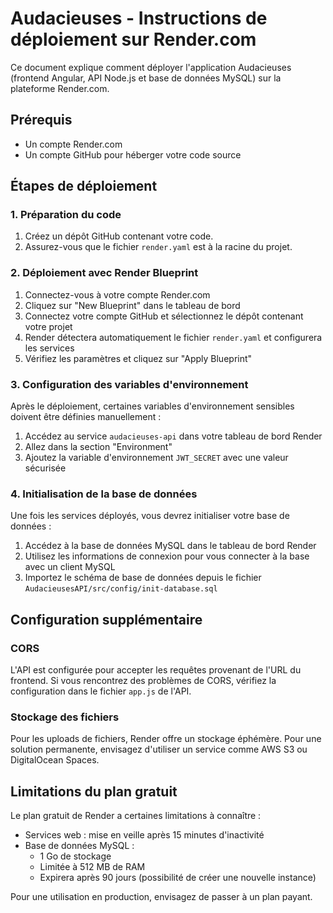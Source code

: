 # Audacieuses - Instructions de déploiement sur Render.com

Ce document explique comment déployer l'application Audacieuses (frontend Angular, API Node.js et base de données MySQL) sur la plateforme Render.com.

## Prérequis

- Un compte Render.com
- Un compte GitHub pour héberger votre code source

## Étapes de déploiement

### 1. Préparation du code

1. Créez un dépôt GitHub contenant votre code.
2. Assurez-vous que le fichier `render.yaml` est à la racine du projet.

### 2. Déploiement avec Render Blueprint

1. Connectez-vous à votre compte Render.com
2. Cliquez sur "New Blueprint" dans le tableau de bord
3. Connectez votre compte GitHub et sélectionnez le dépôt contenant votre projet
4. Render détectera automatiquement le fichier `render.yaml` et configurera les services
5. Vérifiez les paramètres et cliquez sur "Apply Blueprint"

### 3. Configuration des variables d'environnement

Après le déploiement, certaines variables d'environnement sensibles doivent être définies manuellement :

1. Accédez au service `audacieuses-api` dans votre tableau de bord Render
2. Allez dans la section "Environment"
3. Ajoutez la variable d'environnement `JWT_SECRET` avec une valeur sécurisée

### 4. Initialisation de la base de données

Une fois les services déployés, vous devrez initialiser votre base de données :

1. Accédez à la base de données MySQL dans le tableau de bord Render
2. Utilisez les informations de connexion pour vous connecter à la base avec un client MySQL
3. Importez le schéma de base de données depuis le fichier `AudacieusesAPI/src/config/init-database.sql`

## Configuration supplémentaire

### CORS

L'API est configurée pour accepter les requêtes provenant de l'URL du frontend. Si vous rencontrez des problèmes de CORS, vérifiez la configuration dans le fichier `app.js` de l'API.

### Stockage des fichiers

Pour les uploads de fichiers, Render offre un stockage éphémère. Pour une solution permanente, envisagez d'utiliser un service comme AWS S3 ou DigitalOcean Spaces.

## Limitations du plan gratuit

Le plan gratuit de Render a certaines limitations à connaître :

- Services web : mise en veille après 15 minutes d'inactivité
- Base de données MySQL : 
  - 1 Go de stockage
  - Limitée à 512 MB de RAM
  - Expirera après 90 jours (possibilité de créer une nouvelle instance)

Pour une utilisation en production, envisagez de passer à un plan payant.
